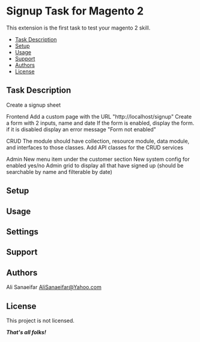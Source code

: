 # Signup Task for Magento 2

This extension is the first task to test your magento 2 skill.

 - [Task Description](#task-description)
 - [Setup](#setup)
 - [Usage](#usage)
 - [Support](#support)
 - [Authors](#authors)
 - [License](#license)

## Task Description

Create a signup sheet 

Frontend
Add a custom page with the URL "http://localhost/signup"
Create a form with 2 inputs, name and date
If the form is enabled, display the form. if it is disabled display an error message "Form not enabled"

CRUD
The module should have collection, resource module, data module, and interfaces to those classes. 
Add API classes for the CRUD services

Admin
New menu item under the customer section New system config for enabled yes/no
Admin grid to display all that have signed up (should be searchable by name and filterable by date)

## Setup

## Usage

## Settings

## Support

## Authors
 
 Ali Sanaeifar
 AliSanaeifar@Yahoo.com

## License

This project is not licensed.

***That's all folks!***
